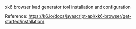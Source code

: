 xk6 browser load generator tool installation and configuration

Reference: <https://k6.io/docs/javascript-api/xk6-browser/get-started/installation/>
